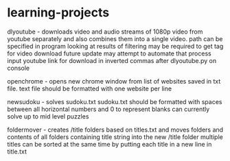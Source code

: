 # learning-projects

dlyoutube   - downloads video and audio streams of 1080p video from youtube separately and also combines them into a single video.
              path can be specified in program
              looking at results of filtering may be required to get tag for video download
              future update may attempt to automate that process
              input youtube link for download in inverted commas after dlyoutube.py on console
              
openchrome  - opens new chrome window from list of websites saved in txt file.
              text file should be formatted with one website per line

newsudoku   - solves sudoku.txt
              sudoku.txt should be formatted with spaces between all horizontal numbers and 0 to represent blanks
              can currently solve up to mid level puzzles

foldermover - creates /title folders based on titles.txt and moves folders and contents of all folders containing title string into the new /title folder
              multiple titles can be sorted at the same time by putting each title in a new line in title.txt
